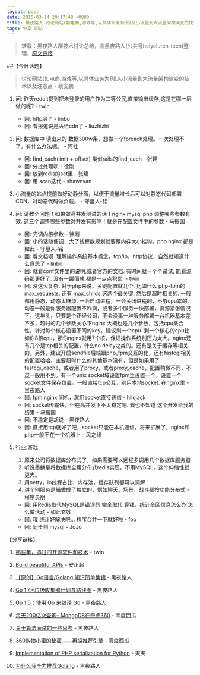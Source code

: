 ```yaml
---
layout: post
date: 2015-03-14 20:17:48 +0800
title: 黑夜路人-讨论网站(如电商,游戏等,以具体业务为例)从小流量到大流量架构演变的技术以及注意点
tags: 分享 网站
---
```


> 转载：黑夜路人群技术讨论总结，由黑夜路人(公共号heiyeluren-tech)整理，[原文链接](http://mp.weixin.qq.com/s?__biz=MzA3MDA2MjE2OQ==&mid=205575944&idx=1&sn=e19cb9f0dfd8509bb93f3451f38c23fc&scene=1&from=groupmessage&isappinstalled=0#rd)

##【今日话题】

> 讨论网站(如电商,游戏等,以具体业务为例)从小流量到大流量架构演变的技术以及注意点 - 耿安鹏

1. 问: 昨天reddit提到把未登录的用户作为二等公民,直接输出缓存,这是在哪一层做的呢? - twin
	- 回: http层？ - linbo
	- 回: 看报道说是丢给cdn了 - liuzhizhi

2. 问: 数据库中 读出来的 数据300w条，想做一个foreach处理。一次处理不了。有什么办法呢。 - 阿杜
	- 回: find_each(limit + offset) 类似rails的find_each - 张建
	- 回: 分批处理呗 - 徐刚
	- 回: 放到redis的set里 - 张建
	- 回: 用 scan迭代 - shawnvan

3. 小流量的站点提前做好动静分离，以便于流量增长后可以对静态代码部署CDN，对动态代码做负载。 - 守墓人-铭

4. 问: 请教个问题！如果做高并发测试的话！nginx   mysql  php  调整哪些参数有效. 这三个调整哪些参数对并发有影响！就是在配置文件中的参数 - 马振国
	- 回: 先调内核参数 - 徐刚
	- 回: 小的话随便调，大了线程数规划就要跟内存大小挂钩。php nginx 都是如此 - 守墓人-铭
	- 回: 看文档呗. 理解操作系统基本概念，tcp/ip，http协议，自然就知道什么意思了 - linbo
	- 回: 就看conf文件里的说明,或者官方的文档. 有时间就一个个试试, 能看源码那更好了. 没有一蹴而就,都是一点点积累. - twin
	- 回: 没这么复杂. 对于php来说，关键配置就几个. 比如什么 php-fpm的  max_requests. 还有 max_childs,这两个最关键. 然后是超时相关的. 一般都用静态，动态太麻烦. 一会启动进程，一会关闭进程的，不够cpu累的.动态一般是你服务器配置不咋滴，或者多个服务一块部署，资源紧张情况下。这年头，只要是个正经公司，不会没事一堆服务部署一台机器基本差不多，超时的几个参数关心下nginx 大概也是几个参数，包括cpu亲合性，针对每个核心设置不同的key。建议剩一个cpu. 剩一个核心的cpu比如你8核cpu，那你nginx就用7个核，保证操作系统别压力太大。nginx还有几个是tcp相关的配置，什么no delay之类的。还有是关于缓存等相关的。另外，建议开启sendfile后端跟php_fpm交互的化，还有fastcgi相关的配置哈哈，主要超时什么的其他基本没有，但是如果用了fastcgi_cache，或者用了proxy，或者proxy_cache，配置稍微不同，不过一般用不到。有一个unix socket域设置fpm里设置一个，设置一个socket文件保存位置。一般直接tcp交互，别用本地socket. 在nginx里 - 黑夜路人
	- 回: fpm nginx 同机，就用socket直接通信 - hilojack
	- 回: socket传输快，但在高并发下不太稳定吧. 我也不知道  这个开发给我的结果 - 马振国
	- 回: 不稳定是胡说 - 黑夜路人
	- 回: 直接用tcp就好了吧，socket只能在本机通信，将来扩展了，nginx和php一般不在一个机器上 - 风之缘

5. 行业:游戏
	1. 原来公司将数据库分布式了，如果需要可以远程多调用几个数据库服务器
	2. 听说墨麟是将数据库全用分布式redis实现，不用MySQL，这个伸缩性就更大。
	3. 用netty，io线程占比，内存池，缓存队列都可以调解
	4. 讲个别服务逻辑做成了独立的，例如聊天，场景，战斗都按功能分布式 - 程序员朋

	- 回: 用Redis取代MySQL是错误的 完全取代 算钱，统计全区信息怎么办 怎么做活动 - 如此玄妙
	- 回: 哦 统计好解决吧… 程序合并一下就好啦 - foo
	- 回: 同步到 mysql - JoJo

【分享链接】

1. [那些年，追过的开源软件和技术](http://daily.zhihu.com/story/4577334) - twin

2. [Build beautiful APIs](http://apiary.io/) - 安正超

3. [【原创】Go语言/Golang 知识简单集锦](http://blog.csdn.net/heiyeshuwu/article/details/44223223) - 黑夜路人

4. [Go 1.4+垃圾收集器计划与路线图](http://www.infoq.com/cn/news/2014/08/go-garbage-collector-plan) - 黑夜路人

5. [Go 1.5：使用 Go 来编译 Go](http://www.infoq.com/cn/news/2015/01/golang-15-bootstrapped/) - 黑夜路人

6. [每天200亿次查询– MongoDB在奇虎360](http://mongoing.com/archives/715) - 零度西瓜

7. [关于算法面试的一些思考](http://talkpower.info/blog/algorithm.html) - 黑夜路人

8. [360购物小蜜的秘密——再探推荐引擎](http://mp.weixin.qq.com/s?__biz=MzA4MDEwMTMyMA==&mid=200380841&idx=1&sn=6a55fda1a27fd493696f55920fceb586) - 零度西瓜

9. [Implementation of PHP serialization for Python](https://code.google.com/p/serek/) - 天天

10. [为什么我全力推荐Golang](http://zhuanlan.zhihu.com/tomasen/19959647) - 黑夜路人
